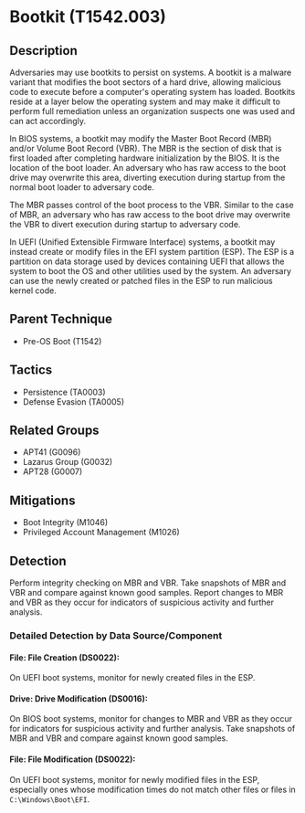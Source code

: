 # Bootkit (T1542.003)

## Description
Adversaries may use bootkits to persist on systems. A bootkit is a malware variant that modifies the boot sectors of a hard drive, allowing malicious code to execute before a computer's operating system has loaded. Bootkits reside at a layer below the operating system and may make it difficult to perform full remediation unless an organization suspects one was used and can act accordingly.

In BIOS systems, a bootkit may modify the Master Boot Record (MBR) and/or Volume Boot Record (VBR). The MBR is the section of disk that is first loaded after completing hardware initialization by the BIOS. It is the location of the boot loader. An adversary who has raw access to the boot drive may overwrite this area, diverting execution during startup from the normal boot loader to adversary code.

The MBR passes control of the boot process to the VBR. Similar to the case of MBR, an adversary who has raw access to the boot drive may overwrite the VBR to divert execution during startup to adversary code.

In UEFI (Unified Extensible Firmware Interface) systems, a bootkit may instead create or modify files in the EFI system partition (ESP). The ESP is a partition on data storage used by devices containing UEFI that allows the system to boot the OS and other utilities used by the system. An adversary can use the newly created or patched files in the ESP to run malicious kernel code.

## Parent Technique
- Pre-OS Boot (T1542)

## Tactics
- Persistence (TA0003)
- Defense Evasion (TA0005)

## Related Groups
- APT41 (G0096)
- Lazarus Group (G0032)
- APT28 (G0007)

## Mitigations
- Boot Integrity (M1046)
- Privileged Account Management (M1026)

## Detection
Perform integrity checking on MBR and VBR. Take snapshots of MBR and VBR and compare against known good samples. Report changes to MBR and VBR as they occur for indicators of suspicious activity and further analysis.

### Detailed Detection by Data Source/Component
#### File: File Creation (DS0022): 
On UEFI boot systems, monitor for newly created files in the ESP. 

#### Drive: Drive Modification (DS0016): 
On BIOS boot systems, monitor for changes to MBR and VBR as they occur for indicators for suspicious activity and further analysis. Take snapshots of MBR and VBR and compare against known good samples.

#### File: File Modification (DS0022): 
On UEFI boot systems, monitor for newly modified files in the ESP,  especially ones whose modification times do not match other files or files in `C:\Windows\Boot\EFI`.

